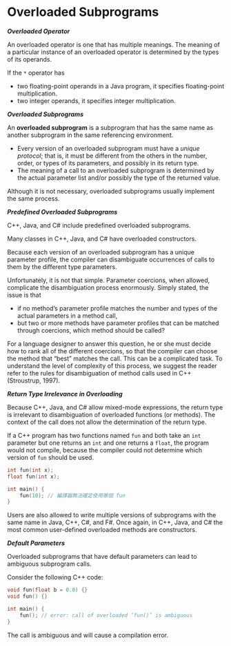 # Overloaded Subprograms

***Overloaded Operator***

An overloaded operator is one that has multiple meanings. The meaning of a particular instance of an overloaded operator is determined by the types of its operands.

<div class="alert-example">

If the `*` operator has

- two floating-point operands in a Java program, it specifies floating-point multiplication.
- two integer operands, it specifies integer multiplication.

</div>

***Overloaded Subprograms***

An **overloaded subprogram** is a subprogram that has the same name as another subprogram in the same referencing environment.

- Every version of an overloaded subprogram must have a *unique protocol*; that is, it must be different from the others in the number, order, or types of its parameters, and possibly in its return type.
- The meaning of a call to an overloaded subprogram is determined by the actual parameter list and/or possibly the type of the returned value.

Although it is not necessary, overloaded subprograms usually implement the same process.

***Predefined Overloaded Subprograms***

C++, Java, and C# include predefined overloaded subprograms.

<div class="alert-example">

Many classes in C++, Java, and C# have overloaded constructors.

Because each version of an overloaded subprogram has a unique parameter profile, the compiler can disambiguate occurrences of calls to them by the different type parameters.

Unfortunately, it is not that simple. Parameter coercions, when allowed, complicate the disambiguation process enormously. Simply stated, the issue is that

- if no method’s parameter profile matches the number and types of the actual parameters in a method call,
- but two or more methods have parameter profiles that can be matched through coercions, which method should be called?

For a language designer to answer this question, he or she must decide how to rank all of the different coercions, so that the compiler can choose the method that “best” matches the call. This can be a complicated task. To understand the level of complexity of this process, we suggest the reader refer to the rules for disambiguation of method calls used in C++ (Stroustrup, 1997).

</div>

***Return Type Irrelevance in Overloading***

Because C++, Java, and C# allow mixed-mode expressions, the return type is irrelevant to disambiguation of overloaded functions (or methods). The context of the call does not allow the determination of the return type.

<div class="alert-example">

If a C++ program has two functions named `fun` and both take an `int` parameter but one returns an `int` and one returns a `float`, the program would not compile, because the compiler could not determine which version of `fun` should be used.

```cpp
int fun(int x);
float fun(int x);

int main() {
    fun(10); // 編譯器無法確定使用哪個 fun
}
```

</div>

Users are also allowed to write multiple versions of subprograms with the same name in Java, C++, C#, and F#. Once again, in C++, Java, and C# the most common user-defined overloaded methods are constructors.

***Default Parameters***

Overloaded subprograms that have default parameters can lead to ambiguous subprogram calls.

<div class="alert-example">

Consider the following C++ code:

```cpp
void fun(float b = 0.0) {}
void fun() {}

int main() {
    fun(); // error: call of overloaded ‘fun()’ is ambiguous
}
```

The call is ambiguous and will cause a compilation error.

</div>
